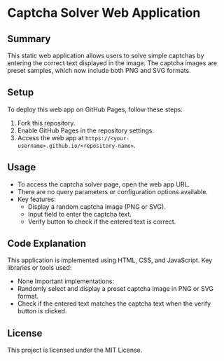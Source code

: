 # Captcha Solver Web Application

## Summary
This static web application allows users to solve simple captchas by entering the correct text displayed in the image. The captcha images are preset samples, which now include both PNG and SVG formats.

## Setup
To deploy this web app on GitHub Pages, follow these steps:
1. Fork this repository.
2. Enable GitHub Pages in the repository settings.
3. Access the web app at `https://<your-username>.github.io/<repository-name>`.

## Usage
- To access the captcha solver page, open the web app URL.
- There are no query parameters or configuration options available.
- Key features:
  - Display a random captcha image (PNG or SVG).
  - Input field to enter the captcha text.
  - Verify button to check if the entered text is correct.

## Code Explanation
This application is implemented using HTML, CSS, and JavaScript.
Key libraries or tools used:
- None
Important implementations:
- Randomly select and display a preset captcha image in PNG or SVG format.
- Check if the entered text matches the captcha text when the verify button is clicked.

## License
This project is licensed under the MIT License.